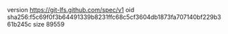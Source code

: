 version https://git-lfs.github.com/spec/v1
oid sha256:f5c69f0f3b64491339b8231ffc68c5cf3604db1873fa707140bf229b361b245c
size 89559
